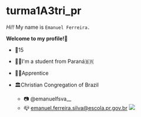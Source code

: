 # turma1A3tri_pr
*Hi!!*
My name is `Emanuel Ferreira.`

**Welcome to my profile!🙂**

- 📆15 
- 👨‍🎓I'm a student from Paraná🇧🇷
- 🧑‍💼Apprentice
- 🏛️Christian Congregation of Brazil

  - 📷 @emanuelfsva__
  - 📪 emanuel.ferreira.silva@escola.pr.gov.br
    ![](https://www.google.com/imgres?imgurl=https%3A%2F%2Fwww.crbio06.gov.br%2Fimages%2F2020%2F06%2F04%2Flogo-cfbio-a01.jpg&tbnid=nMnMsz1K4k2OfM&vet=12ahUKEwiHy6SZreGBAxWmkZUCHYgeBh4QMygCegQIARBN..i&imgrefurl=https%3A%2F%2Fwww.crbio06.gov.br%2Findex.php%2Fo-biologo%2Fprofissao-biologo%2Fsimbolos-da-profissao-biologo&docid=-j-9CYxXOXbzFM&w=500&h=560&q=biologia&hl=pt-BR&ved=2ahUKEwiHy6SZreGBAxWmkZUCHYgeBh4QMygCegQIARBN)
